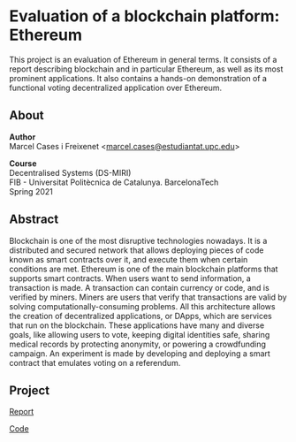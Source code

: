 # Evaluation of a blockchain platform: Ethereum

This project is an evaluation of Ethereum in general terms. It consists of a report describing blockchain and in particular Ethereum, as well as its most prominent applications. It also contains a hands-on demonstration of a functional voting decentralized application over Ethereum.

## About

**Author**  
Marcel Cases i Freixenet &lt;marcel.cases@estudiantat.upc.edu&gt;

**Course**  
Decentralised Systems (DS-MIRI)  
FIB - Universitat Politècnica de Catalunya. BarcelonaTech  
Spring 2021 

## Abstract

Blockchain is one of the most disruptive technologies nowadays. It is a distributed and secured network that allows deploying pieces of code known as smart contracts over it, and execute them when certain conditions are met. Ethereum is one of the main blockchain platforms that supports smart contracts. When users want to send information, a transaction is made. A transaction can contain currency or code, and is verified by miners. Miners are users that verify that transactions are valid by solving computationally-consuming problems. All this architecture allows the creation of decentralized applications, or DApps, which are services that run on the blockchain. These applications have many and diverse goals, like allowing users to vote, keeping digital identities safe, sharing medical records by protecting anonymity, or powering a crowdfunding campaign. An experiment is made by developing and deploying a smart contract that emulates voting on a referendum.

## Project

[Report](report/master.pdf)

[Code](hands-on/referendum/contracts/Referendum.sol)
